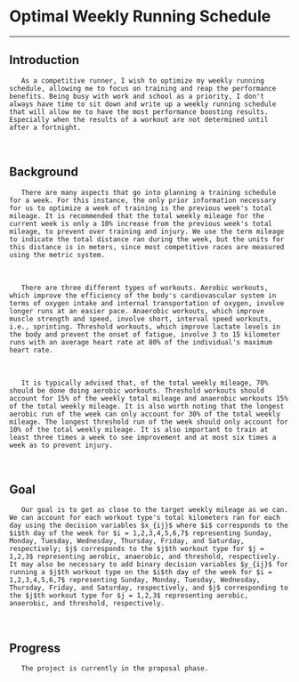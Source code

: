 # Optimal Weekly Running Schedule

<hr>

## Introduction


       As a competitive runner, I wish to optimize my weekly running schedule, allowing me to focus on training and reap the performance benefits. Being busy with work and school as a priority, I don't always have time to sit down and write up a weekly running schedule that will allow me to have the most performance boosting results. Especially when the results of a workout are not determined until after a fortnight.  

&nbsp;

## Background


       There are many aspects that go into planning a training schedule for a week. For this instance, the only prior information necessary for us to optimize a week of training is the previous week's total mileage. It is recommended that the total weekly mileage for the current week is only a 10% increase from the previous week's total mileage, to prevent over training and injury. We use the term mileage to indicate the total distance ran during the week, but the units for this distance is in meters, since most competitive races are measured using the metric system.  

&nbsp;

       There are three different types of workouts. Aerobic workouts, which improve the efficiency of the body's cardiovascular system in terms of oxygen intake and internal transportation of oxygen, involve longer runs at an easier pace. Anaerobic workouts, which improve muscle strength and speed, involve short, interval speed workouts, i.e., sprinting. Threshold workouts, which improve lactate levels in the body and prevent the onset of fatigue, involve 3 to 15 kilometer runs with an average heart rate at 80% of the individual's maximum heart rate.


&nbsp;


       It is typically advised that, of the total weekly mileage, 70% should be done doing aerobic workouts. Threshold workouts should account for 15% of the weekly total mileage and anaerobic workouts 15% of the total weekly mileage. It is also worth noting that the longest aerobic run of the week can only account for 30% of the total weekly mileage. The longest threshold run of the week should only account for 10% of the total weekly mileage. It is also important to train at least three times a week to see improvement and at most six times a week as to prevent injury.  

&nbsp;

## Goal

       Our goal is to get as close to the target weekly mileage as we can. We can account for each workout type's total kilometers ran for each day using the decision variables $x_{ij}$ where $i$ corresponds to the $i$th day of the week for $i = 1,2,3,4,5,6,7$ representing Sunday, Monday, Tuesday, Wednesday, Thursday, Friday, and Saturday, respectively; $j$ corresponds to the $j$th workout type for $j = 1,2,3$ representing aerobic, anaerobic, and threshold, respectively. It may also be necessary to add binary decision variables $y_{ij}$ for running a $j$th workout type on the $i$th day of the week for $i = 1,2,3,4,5,6,7$ representing Sunday, Monday, Tuesday, Wednesday, Thursday, Friday, and Saturday, respectively, and $j$ corresponding to the $j$th workout type for $j = 1,2,3$ representing aerobic, anaerobic, and threshold, respectively.  

&nbsp;

## Progress


       The project is currently in the proposal phase.

&nbsp;
